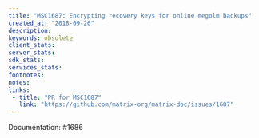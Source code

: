 ```yaml
---
title: "MSC1687: Encrypting recovery keys for online megolm backups"
created_at: "2018-09-26"
description:
keywords: obsolete
client_stats:
server_stats:
sdk_stats:
services_stats:
footnotes:
notes:
links:
 - title: "PR for MSC1687"
   link: "https://github.com/matrix-org/matrix-doc/issues/1687"
---
```

Documentation: #1686
